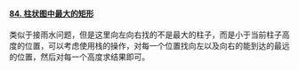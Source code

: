 #### [84. 柱状图中最大的矩形](https://leetcode-cn.com/problems/largest-rectangle-in-histogram/)

类似于接雨水问题，但是这里向左向右找的不是最大的柱子，而是小于当前柱子高度的位置，可以考虑使用栈的操作，对每一个位置找向左以及向右的能到达的最远的位置，然后对每一个高度求结果即可。

